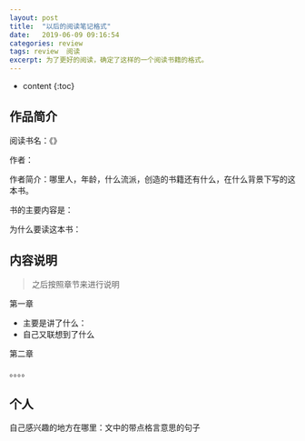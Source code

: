 ```yaml
---
layout: post
title:  "以后的阅读笔记格式"
date:   2019-06-09 09:16:54
categories: review
tags: review  阅读
excerpt: 为了更好的阅读，确定了这样的一个阅读书籍的格式。
---
```


* content
{:toc}


## 作品简介

阅读书名：《》

作者：

作者简介：哪里人，年龄，什么流派，创造的书籍还有什么，在什么背景下写的这本书。

书的主要内容是：

为什么要读这本书：



## 内容说明



> 之后按照章节来进行说明



第一章

- 主要是讲了什么：
- 自己又联想到了什么 

第二章

。。。。



## 个人

自己感兴趣的地方在哪里：文中的带点格言意思的句子





